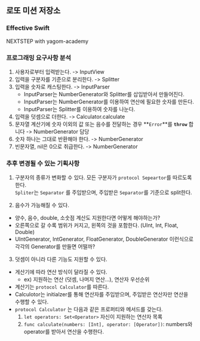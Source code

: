 ## 로또 미션 저장소
### Effective Swift
NEXTSTEP with yagom-academy

### 프로그래밍 요구사항 분석
1. 사용자로부터 입력받는다. -> InputView
2. 입력을 구분자를 기준으로 분리한다. -> Splitter
3. 입력을 숫자로 캐스팅한다. -> InputParser
    - InputParser는 NumberGenerator와 Splitter를 삽입받아서 만들어진다.
    - InputParser는 NumberGenerator를 이용하여 연산에 필요한 숫자를 만든다.
    - InputParser는 Splitter를 이용하여 숫자를 나눈다.
4. 입력을 덧셈으로 더한다. -> Calculator.calculate
5. 문자열 계산기에 숫자 이외의 값 또는 음수를 전달하는 경우 **`Error`**를 **`throw`** 합니다 -> NumberGenerator 담당
6. 숫자 하나는 그대로 반환해야 한다. -> NumberGenerator 
7. 빈문자열, nil은 0으로 취급한다. -> NumberGenerator 

### 추후 변경될 수 있는 기획사항
1. 구분자의 종류가 변화할 수 있다.
모든 구분자가 `protocol Sepeartor`를 따르도록 한다.  
`Spliter`는 `Separator` 를 주입받으며, 주입받은 `Separator`를 기준으로 split한다.  
    
2. 음수가 가능해질 수 있다. 
- 양수, 음수, double, 소숫점 계산도 지원한다면 어떻게 해야하는가?
- 오른쪽으로 갈 수록 범위가 커지고, 왼쪽의 것을 포함한다. (UInt, Int, Float, Double)  
- UIntGenerator, IntGenerator, FloatGenerator, DoubleGenerator 이런식으로 각각의 Generator를 만들면 어떨까?    
    
3. 덧셈이 아니라 다른 기능도 지원할 수 있다.
- 게산기에 따라 연산 방식이 달라질 수 있다.
    - ex) 지원하는 연산 (덧셈, 나머지 연산...), 연산자 우선순위
- 계산기는 `protocol Calculator`를 따른다.
- Calculotor는 initialzer를 통해 연산자를 주입받으며, 주입받은 연산자만 연산을 수행할 수 있다.
- `protocol Calculator` 는 다음과 같은 프로퍼티와 메서드를 갖는다.
    1. `let operators: Set<Operator>` 자신이 지원하는 연산자 목록
    2. `func calculate(numbers: [Int], operator: [Operator])`: numbers와 operator를 받아서 연산을 수행한다.
    
    
